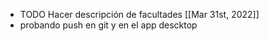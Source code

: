 - TODO Hacer descripción de facultades [[Mar 31st, 2022]]
- probando push en git y en el app descktop